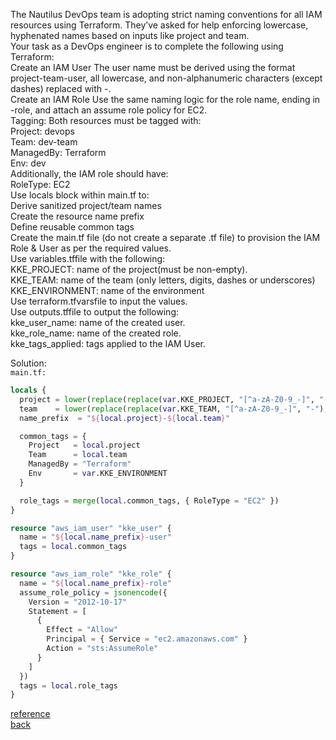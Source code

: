 The Nautilus DevOps team is adopting strict naming conventions for all IAM resources using Terraform. They’ve asked for help enforcing lowercase, hyphenated names based on inputs like project and team.  
Your task as a DevOps engineer is to complete the following using Terraform:  
    Create an IAM User The user name must be derived using the format project-team-user, all lowercase, and non-alphanumeric characters (except dashes) replaced with -.  
    Create an IAM Role Use the same naming logic for the role name, ending in -role, and attach an assume role policy for EC2.  
    Tagging: Both resources must be tagged with:  
        Project: devops  
        Team: dev-team  
        ManagedBy: Terraform  
        Env: dev  
    Additionally, the IAM role should have:  
        RoleType: EC2  
    Use locals block within main.tf to:  
        Derive sanitized project/team names  
        Create the resource name prefix  
        Define reusable common tags  
    Create the main.tf file (do not create a separate .tf file) to provision the IAM Role & User as per the required values.  
    Use variables.tffile with the following:  
        KKE_PROJECT: name of the project(must be non-empty).  
        KKE_TEAM: name of the team (only letters, digits, dashes or underscores)  
        KKE_ENVIRONMENT: name of the environment  
    Use terraform.tfvarsfile to input the values.  
    Use outputs.tffile to output the following:  
        kke_user_name: name of the created user.  
        kke_role_name: name of the created role.  
        kke_tags_applied: tags applied to the IAM User.  

Solution:  
`main.tf:`  
```terraform
locals {
  project = lower(replace(replace(var.KKE_PROJECT, "[^a-zA-Z0-9_-]", "-"), "_", "-"))
  team    = lower(replace(replace(var.KKE_TEAM, "[^a-zA-Z0-9_-]", "-"), "_", "-"))
  name_prefix  = "${local.project}-${local.team}"

  common_tags = {
    Project   = local.project
    Team      = local.team
    ManagedBy = "Terraform"
    Env       = var.KKE_ENVIRONMENT
  }

  role_tags = merge(local.common_tags, { RoleType = "EC2" })
}

resource "aws_iam_user" "kke_user" {
  name = "${local.name_prefix}-user"
  tags = local.common_tags
}

resource "aws_iam_role" "kke_role" {
  name = "${local.name_prefix}-role"
  assume_role_policy = jsonencode({
    Version = "2012-10-17"
    Statement = [
      {
        Effect = "Allow"
        Principal = { Service = "ec2.amazonaws.com" }
        Action = "sts:AssumeRole"
      }
    ]
  })
  tags = local.role_tags
}
```
[reference](https://developer.hashicorp.com/terraform/language/functions/replace)  
[back](https://github.com/MederD/Kodekloud-Engineer-Tasks/tree/main)  
